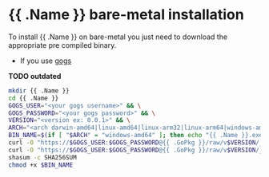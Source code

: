 # {{ .Name }} bare-metal installation

To install {{ .Name }} on bare-metal you just need to download the appropriate pre compiled binary.

- If you use [gogs](https://gogs.io/)

__TODO outdated__

```bash
mkdir {{ .Name }}
cd {{ .Name }}
GOGS_USER="<your gogs username>" && \
GOGS_PASSWORD="<your gogs password>" && \
VERSION="<version ex: 0.0.1>" && \
ARCH="<arch darwin-amd64|linux-amd64|linux-arm32|linux-arm64|windows-amd64>" && \
BIN_NAME=$(if [ "$ARCH" = "windows-amd64" ]; then echo "{{ .Name }}.exe"; else echo "{{ .Name }}"; fi) && \
curl -O "https://$GOGS_USER:$GOGS_PASSWORD@{{ .GoPkg }}/raw/v$VERSION/_build/packaged/$ARCH/$BIN_NAME" && \
curl -O "https://$GOGS_USER:$GOGS_PASSWORD@{{ .GoPkg }}/raw/v$VERSION/_build/packaged/$ARCH/SHA256SUM" && \
shasum -c SHA256SUM
chmod +x $BIN_NAME
```
